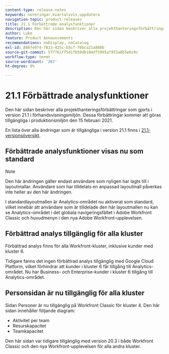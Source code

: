 ```yaml
---
content-type: release-notes
keywords: noteringar,kvartalsvis,uppdatera
navigation-topic: product-releases
title: 21.1 Förbättrade analysfunktioner
description: Den här sidan beskriver alla projekthanteringsförbättringar som gjorts i version 21.1 i förhandsvisningsmiljön. Dessa förbättringar kommer att göras tillgängliga i produktionsmiljön den 15 februari 2021.
author: Luke
feature: Product Announcements
recommendations: noDisplay, noCatalog
exl-id: 886fe974-7813-425c-b5cf-f6bca21a888b
source-git-commit: 577761ff5d1fb59db104df5995af953a0b5e6c0c
workflow-type: tm+mt
source-wordcount: '267'
ht-degree: 0%

---
```


# 21.1 Förbättrade analysfunktioner

Den här sidan beskriver alla projekthanteringsförbättringar som gjorts i version 21.1 i förhandsvisningsmiljön. Dessa förbättringar kommer att göras tillgängliga i produktionsmiljön den 15 februari 2021.

En lista över alla ändringar som är tillgängliga i version 21.1 finns i [21.1-versionsöversikt](../../../product-announcements/product-releases/21.1-release-activity/21-1-release-overview.md).

## Förbättrade analysfunktioner visas nu som standard

>[!NOTE]
>
>Den här ändringen gäller endast användare som nyligen har lagts till i layoutmallar. Användare som har tilldelats en anpassad layoutmall påverkas inte heller av den här ändringen.

I standardlayoutmallen är Analytics-området nu aktiverat som standard, vilket innebär att användare som är tilldelade den här layoutmallen nu kan se Analytics-området i det globala navigeringsfältet i Adobe Workfront Classic och huvudmenyn i den nya Adobe Workfront-upplevelsen.


## Förbättrad analys tillgänglig för alla kluster

Förbättrad analys finns för alla Workfront-kluster, inklusive kunder med kluster 6.

Tidigare fanns det ingen förbättrad analys tillgänglig med Google Cloud Platform, vilket förhindrar att kunder i kluster 6 får tillgång till Analytics-området. Nu har Business- och Enterprise-kunder i kluster 6 tillgång till Analytics-området.


## Personsidan är nu tillgänglig för alla kluster

Sidan Personer är nu tillgänglig på Workfront Classic för kluster 4. Den här sidan innehåller följande diagram:

* Aktivitet per team
* Resurskapacitet
* Teamkapacitet

Den här sidan var tidigare tillgänglig med version 20.3 i både Workfront Classic och den nya Workfront-upplevelsen för alla andra kluster.


